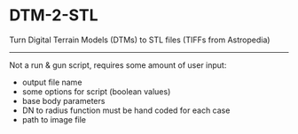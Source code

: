 # DTM-2-STL
Turn Digital Terrain Models (DTMs) to STL files (TIFFs from Astropedia)

-------

Not a run & gun script, requires some amount of user input:
- output file name
- some options for script (boolean values)
- base body parameters
- DN to radius function must be hand coded for each case
- path to image file
